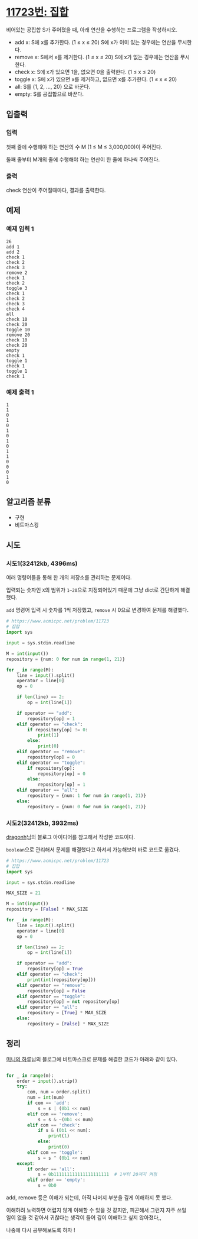 # [11723번: 집합](https://www.acmicpc.net/problem/11723)

비어있는 공집합 S가 주어졌을 때, 아래 연산을 수행하는 프로그램을 작성하시오.

- add x: S에 x를 추가한다. (1 ≤ x ≤ 20) S에 x가 이미 있는 경우에는 연산을 무시한다.
- remove x: S에서 x를 제거한다. (1 ≤ x ≤ 20) S에 x가 없는 경우에는 연산을 무시한다.
- check x: S에 x가 있으면 1을, 없으면 0을 출력한다. (1 ≤ x ≤ 20)
- toggle x: S에 x가 있으면 x를 제거하고, 없으면 x를 추가한다. (1 ≤ x ≤ 20)
- all: S를 {1, 2, ..., 20} 으로 바꾼다.
- empty: S를 공집합으로 바꾼다.

## 입출력

### 입력

첫째 줄에 수행해야 하는 연산의 수 M (1 ≤ M ≤ 3,000,000)이 주어진다.

둘째 줄부터 M개의 줄에 수행해야 하는 연산이 한 줄에 하나씩 주어진다.

### 출력

check 연산이 주어질때마다, 결과를 출력한다.

## 예제

### 예제 입력 1

```text
26
add 1
add 2
check 1
check 2
check 3
remove 2
check 1
check 2
toggle 3
check 1
check 2
check 3
check 4
all
check 10
check 20
toggle 10
remove 20
check 10
check 20
empty
check 1
toggle 1
check 1
toggle 1
check 1
```

### 예제 출력 1

```text
1
1
0
1
0
1
0
1
0
1
1
0
0
0
1
0
```

## 알고리즘 분류

- 구현
- 비트마스킹

## 시도

### 시도1(32412kb, 4396ms)

여러 명령어들을 통해 한 개의 저장소를 관리하는 문제이다.

입력되는 숫자인 `X`의 범위가 `1~20`으로 지정되어있기 때문에 그냥 dict로 간단하게 해결했다.

`add` 명령어 입력 시 숫자를 1씩 저장했고, `remove` 시 0으로 변경하여 문제를 해결했다.

```python
# https://www.acmicpc.net/problem/11723
# 집합
import sys

input = sys.stdin.readline

M = int(input())
repository = {num: 0 for num in range(1, 21)}

for _ in range(M):
    line = input().split()
    operator = line[0]
    op = 0

    if len(line) == 2:
        op = int(line[1])

    if operator == "add":
        repository[op] = 1
    elif operator == "check":
        if repository[op] != 0:
            print(1)
        else:
            print(0)
    elif operator == "remove":
        repository[op] = 0
    elif operator == "toggle":
        if repository[op]:
            repository[op] = 0
        else:
            repository[op] = 1
    elif operator == "all":
        repository = {num: 1 for num in range(1, 21)}
    else:
        repository = {num: 0 for num in range(1, 21)}
```

### 시도2(32412kb, 3932ms)

[dragonh](https://dragon-h.tistory.com/28)님의 블로그 아이디어를 참고해서 작성한 코드이다.

`boolean`으로 관리해서 문제를 해결했다고 하셔서 가능해보여 바로 코드로 옮겼다.

```python
# https://www.acmicpc.net/problem/11723
# 집합
import sys

input = sys.stdin.readline

MAX_SIZE = 21

M = int(input())
repository = [False] * MAX_SIZE

for _ in range(M):
    line = input().split()
    operator = line[0]
    op = 0

    if len(line) == 2:
        op = int(line[1])

    if operator == "add":
        repository[op] = True
    elif operator == "check":
        print(int(repository[op]))
    elif operator == "remove":
        repository[op] = False
    elif operator == "toggle":
        repository[op] = not repository[op]
    elif operator == "all":
        repository = [True] * MAX_SIZE
    else:
        repository = [False] * MAX_SIZE
```

## 정리

[미니의 하루](https://coarmok.tistory.com/entry/파이썬python-백준-11723번-비트마스킹)님의 블로그에 비트마스크로 문제를 해결한 코드가 아래와 같이 있다.

```python

for _ in range(m):
    order = input().strip()
    try:
        com, num = order.split()
        num = int(num)
        if com == 'add':
            s = s | (0b1 << num)
        elif com == 'remove':
            s = s & ~(0b1 << num)
        elif com == 'check':
            if s & (0b1 << num):
                print(1)
            else:
                print(0)
        elif com == 'toggle':
            s = s ^ (0b1 << num)
    except:
        if order == 'all':
            s = 0b111111111111111111111  # 1부터 20까지 켜짐
        elif order == 'empty':
            s = 0b0
```

add, remove 등은 이해가 되는데, 아직 나머지 부분을 깊게 이해하지 못 했다.

이해하려 노력하면 어렵지 않게 이해할 수 있을 것 같지만, 피곤해서 그런지 자주 쓰일 일이 없을 것 같아서 귀찮다는 생각이 들어 깊이 이해하고 싶지 않아졌다,,

나중에 다시 공부해보도록 하자 !